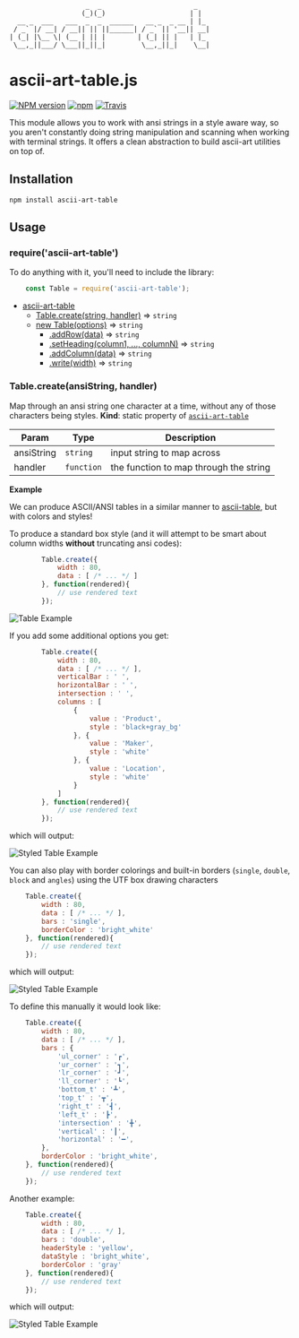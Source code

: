                        _  _                       _
                      (_)(_)                     | |
      __ _  ___   ___  _  _  ______   __ _  _ __ | |_
     / _` |/ __| / __|| || ||______| / _` || '__|| __|
    | (_| |\__ \| (__ | || |        | (_| || |   | |_
     \__,_||___/ \___||_||_|         \__,_||_|    \__|

ascii-art-table.js
=================

[![NPM version](https://img.shields.io/npm/v/ascii-art-table.svg)]()
[![npm](https://img.shields.io/npm/dt/ascii-art-table.svg)]()
[![Travis](https://img.shields.io/travis/khrome/ascii-art-table.svg)]()

This module allows you to work with ansi strings in a style aware way, so you aren't constantly doing string manipulation and scanning when working with terminal strings. It offers a clean abstraction to build ascii-art utilities on top of.


Installation
------------

    npm install ascii-art-table


Usage
------

<a name="module_ascii_art_table"></a>
### require('ascii-art-table')
To do anything with it, you'll need to include the library:

```javascript
    const Table = require('ascii-art-table');
```

* [ascii-art-table](#module_ascii_art_table)
    * [Table.create(string, handler)](#module_ascii_art_table.create) ⇒ <code>string</code>
    * [new Table(options)](#module_ascii_art_table.constructor) ⇒ <code>string</code>
        * [.addRow(data)](#module_ascii_art_table.addrow) ⇒ <code>string</code>
        * [.setHeading(column1, ..., columnN)](#module_ascii_art_table.addcolumn) ⇒ <code>string</code>
        * [.addColumn(data)](#module_ascii_art_table.addcolumn) ⇒ <code>string</code>
        * [.write(width)](#module_ascii_art_table.write) ⇒ <code>string</code>

<a name="module_ascii_art_table.create"></a>
### Table.create(ansiString, handler)
Map through an ansi string one character at a time, without any of those characters being styles.
**Kind**: static property of <code>[ascii-art-table](#module_ascii_art_table)</code>

| Param | Type | Description |
| --- | --- | --- |
| ansiString | <code>string</code> | input string to map across |
| handler | <code>function</code> | the function to map through the string |

**Example**

We can produce ASCII/ANSI tables in a similar manner to [ascii-table](https://www.npmjs.com/package/ascii-table), but with colors and styles!

To produce a standard box style (and it will attempt to be smart about column widths **without** truncating ansi codes):
```js
        Table.create({
            width : 80,
            data : [ /* ... */ ]
        }, function(rendered){
            // use rendered text
        });
```
![Table Example](http://patternweaver.com/Github/Ascii/docs/ascii_table.png)

If you add some additional options you get:
```js
        Table.create({
            width : 80,
            data : [ /* ... */ ],
            verticalBar : ' ',
            horizontalBar : ' ',
            intersection : ' ',
            columns : [
                {
                    value : 'Product',
                    style : 'black+gray_bg'
                }, {
                    value : 'Maker',
                    style : 'white'
                }, {
                    value : 'Location',
                    style : 'white'
                }
            ]
        }, function(rendered){
            // use rendered text
        });
```
which will output:

![Styled Table Example](http://patternweaver.com/Github/Ascii/docs/ansi_table.png)

You can also play with border colorings and built-in borders (`single`, `double`, `block` and `angles`) using the UTF box drawing characters
```js
    Table.create({
        width : 80,
        data : [ /* ... */ ],
        bars : 'single',
        borderColor : 'bright_white'
    }, function(rendered){
        // use rendered text
    });
```
which will output:

![Styled Table Example](http://patternweaver.com/Github/Ascii/docs/single_table.png)

To define this manually it would look like:
```js
    Table.create({
        width : 80,
        data : [ /* ... */ ],
        bars : {
            'ul_corner' : '┏',
            'ur_corner' : '┓',
            'lr_corner' : '┛',
            'll_corner' : '┗',
            'bottom_t' : '┻',
            'top_t' : '┳',
            'right_t' : '┫',
            'left_t' : '┣',
            'intersection' : '╋',
            'vertical' : '┃',
            'horizontal' : '━',
        },
        borderColor : 'bright_white',
    }, function(rendered){
        // use rendered text
    });
```
Another example:

```js
    Table.create({
        width : 80,
        data : [ /* ... */ ],
        bars : 'double',
        headerStyle : 'yellow',
        dataStyle : 'bright_white',
        borderColor : 'gray'
    }, function(rendered){
        // use rendered text
    });
```
which will output:

![Styled Table Example](http://patternweaver.com/Github/Ascii/docs/double_table.png)
